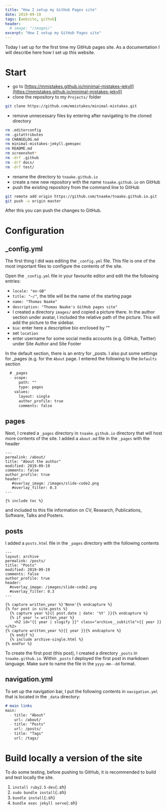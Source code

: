 ```yaml
---
title: "How I setup my GitHub Pages site" 
date: 2019-09-19
tags: [website, github]
header: 
  # image: "/images/"
excerpt: "How I setup my GitHub Pages site"
---
```


Today I set up for the first time my GitHub pages site. As a documentation I 
will describe here how I set up this website. 

# Start

* go to 
[https://mmistakes.github.io/minimal-mistakes-jekyll](https://mmistakes.github.io/minimal-mistakes-jekyll)
* clone the repository to my `Projects/` folder 
```sh
git clone https://github.com/mmistakes/minimal-mistakes.git
```
* remove unnecessary files by entering after navigating to the cloned directory
```sh 
rm .editorconfig
rm .gitattributes
rm CHANGELOG.md
rm minimal-mistakes-jekyll.gemspec
rm README.md
rm screenshot*
rm -drf .github
rm -drf docs/
rm -drf test/
```
* rename the directory to `tnaake.github.io`
* create a new new repository with the name `tnaake.github.io` on GitHub
* push the existing repository from the command line to GitHub
```sh
git remote add origin https://github.com/tnaake/tnaake.github.io.git
git push -u origin master
```

After this you can push the changes to GitHub. 

# Configuration

## _config.yml 
The first thing I did was editing the `_config.yml` file. This file is one of the 
most important files to configure the contents of the site. 

Open the `_config.yml` file in your favourite editor and edit the the following entries: 
* `locale: "en-GB"` 
* `title: "~/"`, the title will be the name of the starting page
* `name: "Thomas Naake"`
* `description: "Thomas Naake's GitHub pages site"`
* I created a directory `images/` and copied a picture there. In the author 
section under avatar, I included the relative path of the picture. This will 
add the picture to the sidebar.
* `bio`: enter here a descriptive bio enclosed by ""
* set `location`
* enter username for some social media accounts (e.g. GitHub, Twitter) under 
Site Author and Site Footer

In the default section, there is an entry for _posts. I also put some settings 
for _pages (e.g. for the `About` page. 
I entered the following to the `Defaults` section

```markdown
  # _pages
  - scope: 
      path: ""
      type: pages
    values: 
      layout: single
      author_profile: true
      comments: false
```

## pages
Next, I created a `_pages` directory in `tnaake.github.io` directory that 
will host more contents of the site. I added a `about.md` file in the `_pages` 
with the header 

```
---
permalink: /about/
title: "About the author"
modified: 2019-09-19
comments: false
author_profile: true
header:
   #overlay_image: /images/slide-code2.png
   #overlay_filter: 0.3
---

{% include toc %}
```
and included to this file information on CV, Research, Publications, Software, 
Talks and Posters. 


## posts 
I added a `posts.html` file in the `_pages` directory with the following 
contents

```
---
layout: archive
permalink: /posts/
title: "Posts"
modified: 2019-09-19
comments: false
author_profile: true
header:
  #overlay_image: /images/slide-code2.png
  #overlay_filter: 0.3
---

{% capture written_year %}'None'{% endcapture %}
{% for post in site.posts %}
  {% capture year %}{{ post.date | date: '%Y' }}{% endcapture %}
  {% if year != written_year %}
    <h2 id="{{ year | slugify }}" class="archive__subtitle">{{ year }}</h2>
{% capture written_year %}{{ year }}{% endcapture %}
  {% endif %}
  {% include archive-single.html %}	
{% endfor %}
```


To create the first post (this post), I created a directory `_posts` in 
`tnaake.github.io`. Within `_posts` I deployed the first post in markdown
language. Make sure to name the file in the `yyyy-mm--dd` format.

## navigation.yml
To set up the navigation bar, I put the following contents in `navigation.yml` 
that is located in the `_data` directory: 

```markdown
# main links
main:
  - title: "About"
    url: /about/
  - title: "Posts"
    url: /posts/
  - title: "Tags"
    url: /tags/
```

# Build locally a version of the site

To do some testing, before pushing to GitHub, it is recommended to build and 
test locally the site. 

1. `install ruby2.5-dev`{:.sh} 
2. `sudo bundle install`{:.sh} 
3. `bundle install`{:.sh} 
4. `bundle exec jekyll serve`{:.sh} 

